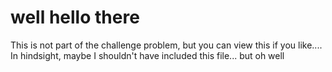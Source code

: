 # well hello there
This is not part of the challenge problem, but you can view this if you like....
In hindsight, maybe I shouldn't have included this file... but oh well
